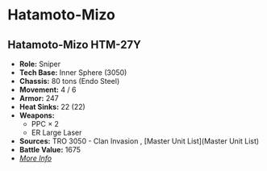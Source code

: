 # Hatamoto-Mizo 

## Hatamoto-Mizo HTM-27Y 

- **Role:** Sniper 
- **Tech Base:** Inner Sphere (3050) 
- **Chassis:** 80 tons (Endo Steel) 
- **Movement:** 4 / 6 
- **Armor:** 247 
- **Heat Sinks:** 22 (22) 
- **Weapons:** 
  - PPC × 2 
  - ER Large Laser 
- **Sources:** TRO 3050 - Clan Invasion , [Master Unit List](Master Unit List) 
- **Battle Value:** 1675 
- [*More Info*](hatamoto-mizo/hatamoto-mizo_htm-27y.md) 

